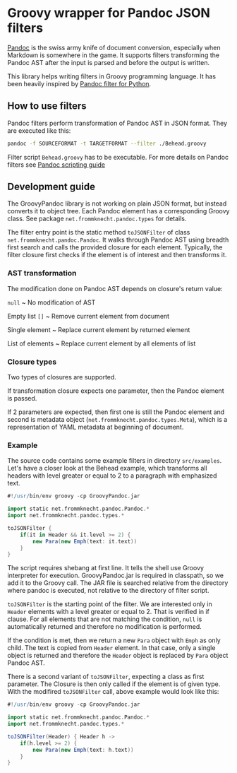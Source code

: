 # Groovy wrapper for Pandoc JSON filters

[Pandoc](http://johnmacfarlane.net/pandoc/index.html) is the swiss army knife of document conversion, especially when Markdown is somewhere in the game. It supports filters transforming the Pandoc AST after the input is parsed and before the output is written.

This library helps writing filters in Groovy programming language. It has been heavily inspired by [Pandoc filter for Python](https://github.com/jgm/pandocfilters).

## How to use filters
Pandoc filters perform transformation of Pandoc AST in JSON format. They are executed like this:
```bash
pandoc -f SOURCEFORMAT -t TARGETFORMAT --filter ./Behead.groovy
```

Filter script `Behead.groovy` has to be executable. For more details on Pandoc filters see [Pandoc scripting guide](http://johnmacfarlane.net/pandoc/scripting.html)

## Development guide
The GroovyPandoc library is not working on plain JSON format, but instead converts it to object tree. Each Pandoc element has a corresponding Groovy class. See package `net.frommknecht.pandoc.types` for details.

The filter entry point is the static method `toJSONFilter` of class `net.frommknecht.pandoc.Pandoc`. It walks through Pandoc AST using breadth first search and calls the provided closure for each element. Typically, the filter closure first checks if the element is of interest and then transforms it.

### AST transformation
The modification done on Pandoc AST depends on closure's return value:

`null`
  ~ No modification of AST
  
Empty list `[]`
  ~ Remove current element from document

Single element
  ~ Replace current element by returned element

List of elements
  ~ Replace current element by all elements of list
  
### Closure types  
Two types of closures are supported. 

If transformation closure expects one parameter, then the Pandoc element is passed. 

If 2 parameters are expected, then first one is still the Pandoc element and second is metadata object (`net.frommknecht.pandoc.types.Meta`), which is a representation of YAML metadata at beginning of document.
 
### Example
The source code contains some example filters in directory `src/examples`. Let's have a closer look at the Behead example, which transforms all headers with level greater or equal to 2 to a paragraph with emphasized text.

```groovy
#!/usr/bin/env groovy -cp GroovyPandoc.jar

import static net.frommknecht.pandoc.Pandoc.*
import net.frommknecht.pandoc.types.*

toJSONFilter { 
	if(it in Header && it.level >= 2) {
		new Para(new Emph(text: it.text))
	}
}
```

The script requires shebang at first line. It tells the shell use Groovy interpreter for execution. GroovyPandoc.jar is required in classpath, so we add it to the Groovy call. The JAR file is searched relative from the directory where pandoc is executed, not relative to the directory of filter script.

`toJSONFilter` is the starting point of the filter. We are interested only in `Header` elements with a level greater or equal to 2. That is verified in if clause. For all elements that are not matching the condition, `null` is automatically returned and therefore no modification is performed.

If the condition is met, then we return a new `Para` object with `Emph` as only child. The text is copied from `Header` element. In that case, only a single object is returned and therefore the `Header` object is replaced by `Para` object Pandoc AST.

There is a second variant of `toJSONFilter`, expecting a class as first parameter. The Closure is then only called if the element is of given type. With the modifired `toJSONFilter` call, above example would look like this:

```groovy
#!/usr/bin/env groovy -cp GroovyPandoc.jar

import static net.frommknecht.pandoc.Pandoc.*
import net.frommknecht.pandoc.types.*

toJSONFilter(Header) { Header h -> 
	if(h.level >= 2) {
		new Para(new Emph(text: h.text))
	}
}
```

